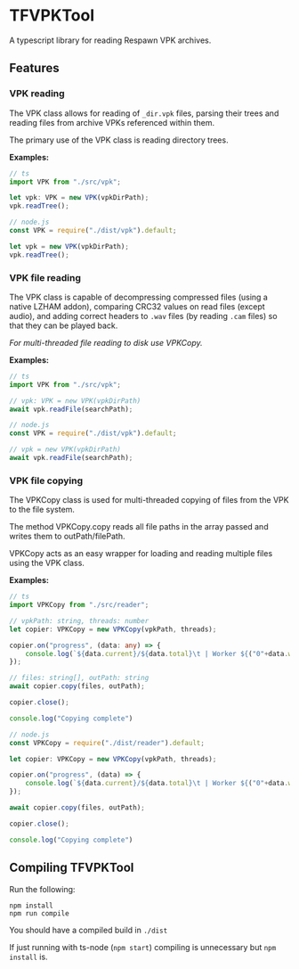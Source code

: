 # TFVPKTool
A typescript library for reading Respawn VPK archives.

## Features

### VPK reading
The VPK class allows for reading of `_dir.vpk` files, parsing their trees and reading files from archive VPKs referenced within them.

The primary use of the VPK class is reading directory trees.

**Examples:**
```ts
// ts
import VPK from "./src/vpk";

let vpk: VPK = new VPK(vpkDirPath);
vpk.readTree();
```
```js
// node.js
const VPK = require("./dist/vpk").default;

let vpk = new VPK(vpkDirPath);
vpk.readTree();
```
### VPK file reading
The VPK class is capable of decompressing compressed files (using a native LZHAM addon), comparing CRC32 values on read files (except audio), and adding correct headers to `.wav` files (by reading `.cam` files) so that they can be played back.

*For multi-threaded file reading to disk use VPKCopy.*

**Examples:**
```ts
// ts
import VPK from "./src/vpk";

// vpk: VPK = new VPK(vpkDirPath)
await vpk.readFile(searchPath);
```
```js
// node.js
const VPK = require("./dist/vpk").default;

// vpk = new VPK(vpkDirPath)
await vpk.readFile(searchPath);
```

### VPK file copying
The VPKCopy class is used for multi-threaded copying of files from the VPK to the file system.

The method VPKCopy.copy reads all file paths in the array passed and writes them to outPath/filePath.

VPKCopy acts as an easy wrapper for loading and reading multiple files using the VPK class.

**Examples:**
```ts
// ts
import VPKCopy from "./src/reader";

// vpkPath: string, threads: number
let copier: VPKCopy = new VPKCopy(vpkPath, threads);

copier.on("progress", (data: any) => {
    console.log(`${data.current}/${data.total}\t | Worker ${("0"+data.workerIdx).slice(-2)} |\tCopying "${data.file}"`)
});

// files: string[], outPath: string
await copier.copy(files, outPath);

copier.close();

console.log("Copying complete")
```
```js
// node.js
const VPKCopy = require("./dist/reader").default;

let copier: VPKCopy = new VPKCopy(vpkPath, threads);

copier.on("progress", (data) => {
    console.log(`${data.current}/${data.total}\t | Worker ${("0"+data.workerIdx).slice(-2)} |\tCopying "${data.file}"`)
});

await copier.copy(files, outPath);

copier.close();

console.log("Copying complete")
```

## Compiling TFVPKTool
Run the following:
```
npm install
npm run compile
```
You should have a compiled build in `./dist`

If just running with ts-node (`npm start`) compiling is unnecessary but `npm install` is.
